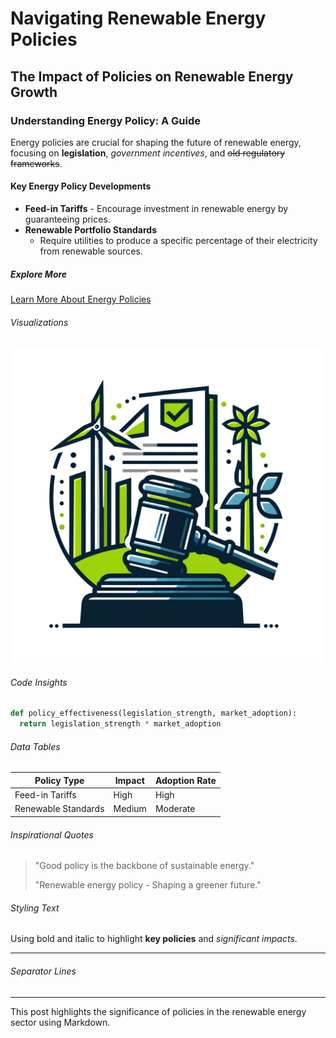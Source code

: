# Navigating Renewable Energy Policies

## The Impact of Policies on Renewable Energy Growth

### Understanding Energy Policy: A Guide

Energy policies are crucial for shaping the future of renewable energy, focusing on **legislation**, *government incentives*, and ~~old regulatory frameworks~~.

#### Key Energy Policy Developments

- **Feed-in Tariffs** - Encourage investment in renewable energy by guaranteeing prices.
- **Renewable Portfolio Standards**
  - Require utilities to produce a specific percentage of their electricity from renewable sources.

##### Explore More

[Learn More About Energy Policies](https://www.example.com)

###### Visualizations

![Energy Policy](files/image.webp)

###### Code Insights

```python
def policy_effectiveness(legislation_strength, market_adoption):
  return legislation_strength * market_adoption
```

###### Data Tables

| Policy Type        | Impact      | Adoption Rate |
|--------------------|-------------|---------------|
| Feed-in Tariffs    | High        | High          |
| Renewable Standards| Medium      | Moderate      |

###### Inspirational Quotes

> "Good policy is the backbone of sustainable energy."
>
> "Renewable energy policy - Shaping a greener future."

###### Styling Text

Using bold and italic to highlight **key policies** and _significant impacts_.

---

###### Separator Lines

---

This post highlights the significance of policies in the renewable energy sector using Markdown.
